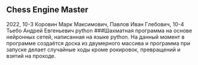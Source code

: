 ## Chess Engine Master
2022, 10-3 Коровин Марк Максимович, Павлов Иван Глебович, 10-4 Тьебо Андрей Евгеньевич
python
###Шахматная программа на основе нейронных сетей, написанная на языке python. На данный момент в программе создаётся доска из двумерного массива и программа при запуске делает случайные ходы кроме рокировок, превращений и взятий на проходе.

